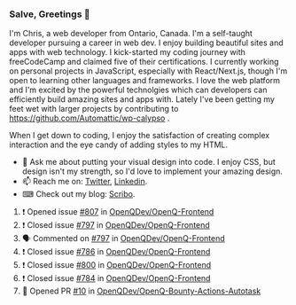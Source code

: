 ### Salve, Greetings 👋

I'm Chris, a web developer from Ontario, Canada. I'm a self-taught developer pursuing a career in web dev. I enjoy building beautiful sites and apps with web technology.
I kick-started my coding journey with freeCodeCamp and claimed five of their certifications.  I currently working on personal projects in JavaScript, especially with React/Next.js, though I'm open to learning other languages and frameworks. I love the web platform and I'm excited by the powerful technolgies which can developers can efficiently build amazing sites and apps with. Lately I've been getting my feet wet with larger projects by contributing to https://github.com/Automattic/wp-calypso .

When I get down to coding, I enjoy the satisfaction of creating complex interaction and the eye candy of adding styles to my HTML. 

- 💬 Ask me about putting your visual design into code. I enjoy CSS, but design isn't my strength, so I'd love to implement your amazing design.
- 📫 Reach me on: [Twitter](https://twitter.com/Christo28120856), [Linkedin](https://www.linkedin.com/in/christopher-stevers-07b9a5204/).
- ⌨ Check out my blog: [Scribo](https://christopherstevers.cf).
<!--
**Christopher-Stevers/Christopher-Stevers** is a ✨ _special_ ✨ repository because its `README.md` (this file) appears on your GitHub profile.

Here are some ideas to get you started:

- 🔭 I’m currently working on ...
- 🌱 I’m currently learning ...
- 👯 I’m looking to collaborate on ...
- 🤔 I’m looking for help with ...
- 😄 Pronouns: ...
- ⚡ Fun fact: ...
-->

<!--START_SECTION:activity-->
1. ❗️ Opened issue [#807](https://github.com/OpenQDev/OpenQ-Frontend/issues/807) in [OpenQDev/OpenQ-Frontend](https://github.com/OpenQDev/OpenQ-Frontend)
2. ❗️ Closed issue [#797](https://github.com/OpenQDev/OpenQ-Frontend/issues/797) in [OpenQDev/OpenQ-Frontend](https://github.com/OpenQDev/OpenQ-Frontend)
3. 🗣 Commented on [#797](https://github.com/OpenQDev/OpenQ-Frontend/issues/797) in [OpenQDev/OpenQ-Frontend](https://github.com/OpenQDev/OpenQ-Frontend)
4. ❗️ Closed issue [#786](https://github.com/OpenQDev/OpenQ-Frontend/issues/786) in [OpenQDev/OpenQ-Frontend](https://github.com/OpenQDev/OpenQ-Frontend)
5. ❗️ Closed issue [#800](https://github.com/OpenQDev/OpenQ-Frontend/issues/800) in [OpenQDev/OpenQ-Frontend](https://github.com/OpenQDev/OpenQ-Frontend)
6. ❗️ Closed issue [#784](https://github.com/OpenQDev/OpenQ-Frontend/issues/784) in [OpenQDev/OpenQ-Frontend](https://github.com/OpenQDev/OpenQ-Frontend)
7. 💪 Opened PR [#10](https://github.com/OpenQDev/OpenQ-Bounty-Actions-Autotask/pull/10) in [OpenQDev/OpenQ-Bounty-Actions-Autotask](https://github.com/OpenQDev/OpenQ-Bounty-Actions-Autotask)
<!--END_SECTION:activity-->
